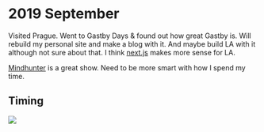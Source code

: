 # 2019 September

Visited Prague. Went to Gastby Days & found out how great Gastby is. Will rebuild my personal site and make a blog with it. And maybe build LA with it although not sure about that. I think [next.js](https://github.com/zeit/next.js) makes more sense for LA.

[Mindhunter](https://trakt.tv/shows/mindhunter) is a great show. Need to be more smart with how I spend my time.

## Timing

![](https://i.imgur.com/tj0nmih.png)

